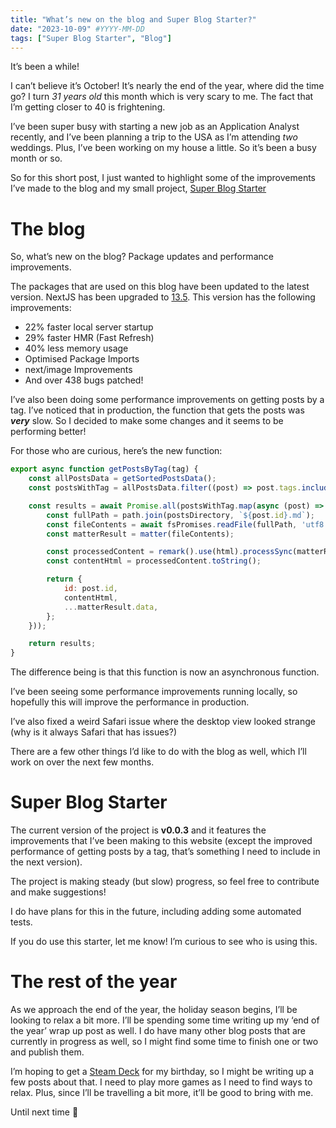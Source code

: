 ```yaml
---
title: "What’s new on the blog and Super Blog Starter?"
date: "2023-10-09" #YYYY-MM-DD
tags: ["Super Blog Starter", "Blog"]
---
```


It’s been a while!

I can’t believe it’s October! It’s nearly the end of the year, where did the time go? I turn *31 years old* this month which is very scary to me. The fact that I’m getting closer to 40 is frightening. 

I’ve been super busy with starting a new job as an Application Analyst recently, and I’ve been planning a trip to the USA as I’m attending *two* weddings. Plus, I’ve been working on my house a little. So it’s been a busy month or so.

So for this short post, I just wanted to highlight some of the improvements I’ve made to the blog and my small project, [Super Blog Starter](https://github.com/JB-26/super-blog-starter)

# The blog

So, what’s new on the blog? Package updates and performance improvements.

The packages that are used on this blog have been updated to the latest version. NextJS has been upgraded to [13.5](https://nextjs.org/blog/next-13-5). This version has the following improvements:

- 22% faster local server startup
- 29% faster HMR (Fast Refresh)
- 40% less memory usage
- Optimised Package Imports
- next/image Improvements
- And over 438 bugs patched!

I’ve also been doing some performance improvements on getting posts by a tag. I’ve noticed that in production, the function that gets the posts was *****very***** slow. So I decided to make some changes and it seems to be performing better!

For those who are curious, here’s the new function:

```jsx
export async function getPostsByTag(tag) {
    const allPostsData = getSortedPostsData();
    const postsWithTag = allPostsData.filter((post) => post.tags.includes(tag));

    const results = await Promise.all(postsWithTag.map(async (post) => {
        const fullPath = path.join(postsDirectory, `${post.id}.md`);
        const fileContents = await fsPromises.readFile(fullPath, 'utf8');
        const matterResult = matter(fileContents);

        const processedContent = remark().use(html).processSync(matterResult.content);
        const contentHtml = processedContent.toString();

        return {
            id: post.id,
            contentHtml,
            ...matterResult.data,
        };
    }));

    return results;
}
```

The difference being is that this function is now an asynchronous function.

I’ve been seeing some performance improvements running locally, so hopefully this will improve the performance in production.

I’ve also fixed a weird Safari issue where the desktop view looked strange (why is it always Safari that has issues?)

There are a few other things I’d like to do with the blog as well, which I’ll work on over the next few months.

# Super Blog Starter

The current version of the project is **v0.0.3** and it features the improvements that I’ve been making to this website (except the improved performance of getting posts by a tag, that’s something I need to include in the next version).

The project is making steady (but slow) progress, so feel free to contribute and make suggestions!

I do have plans for this in the future, including adding some automated tests.

If you do use this starter, let me know! I’m curious to see who is using this.

# The rest of the year

As we approach the end of the year, the holiday season begins, I’ll be looking to relax a bit more. I’ll be spending some time writing up my ‘end of the year’ wrap up post as well. I do have many other blog posts that are currently in progress as well, so I might find some time to finish one or two and publish them.

I’m hoping to get a [Steam Deck](https://www.steamdeck.com/en/) for my birthday, so I might be writing up a few posts about that. I need to play more games as I need to find ways to relax. Plus, since I’ll be travelling a bit more, it’ll be good to bring with me.

Until next time 👋